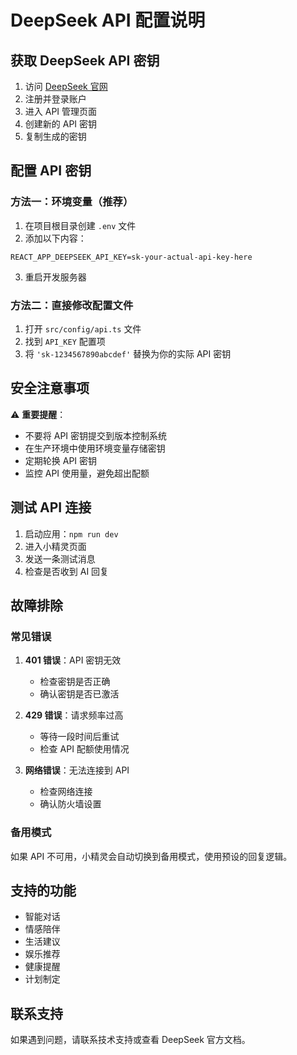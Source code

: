 # DeepSeek API 配置说明

## 获取 DeepSeek API 密钥

1. 访问 [DeepSeek 官网](https://platform.deepseek.com/)
2. 注册并登录账户
3. 进入 API 管理页面
4. 创建新的 API 密钥
5. 复制生成的密钥

## 配置 API 密钥

### 方法一：环境变量（推荐）

1. 在项目根目录创建 `.env` 文件
2. 添加以下内容：
```
REACT_APP_DEEPSEEK_API_KEY=sk-your-actual-api-key-here
```
3. 重启开发服务器

### 方法二：直接修改配置文件

1. 打开 `src/config/api.ts` 文件
2. 找到 `API_KEY` 配置项
3. 将 `'sk-1234567890abcdef'` 替换为你的实际 API 密钥

## 安全注意事项

⚠️ **重要提醒**：
- 不要将 API 密钥提交到版本控制系统
- 在生产环境中使用环境变量存储密钥
- 定期轮换 API 密钥
- 监控 API 使用量，避免超出配额

## 测试 API 连接

1. 启动应用：`npm run dev`
2. 进入小精灵页面
3. 发送一条测试消息
4. 检查是否收到 AI 回复

## 故障排除

### 常见错误

1. **401 错误**：API 密钥无效
   - 检查密钥是否正确
   - 确认密钥是否已激活

2. **429 错误**：请求频率过高
   - 等待一段时间后重试
   - 检查 API 配额使用情况

3. **网络错误**：无法连接到 API
   - 检查网络连接
   - 确认防火墙设置

### 备用模式

如果 API 不可用，小精灵会自动切换到备用模式，使用预设的回复逻辑。

## 支持的功能

- 智能对话
- 情感陪伴
- 生活建议
- 娱乐推荐
- 健康提醒
- 计划制定

## 联系支持

如果遇到问题，请联系技术支持或查看 DeepSeek 官方文档。
